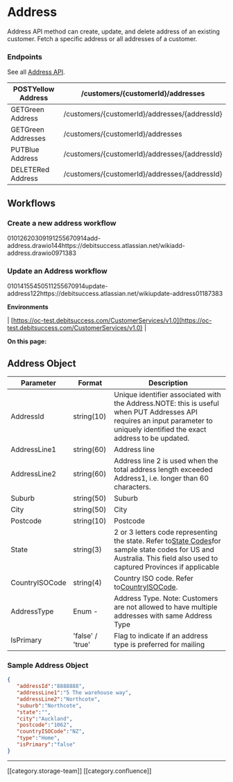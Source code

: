 # Address

Address API method can create, update, and delete address of an existing customer. Fetch a specific address or all addresses of a customer. 


### Endpoints
See all [Address API](https://oc-debitsuccess.portal.azure-api.net/docs/services/Mock/operations/5ddddcd07f477580b89057cd?&tags=Addresses).



| POSTYellow Address | /customers/{customerId}/addresses | 
|  --- |  --- | 
| GETGreen Address | /customers/{customerId}/addresses/{addressId} | 
| GETGreen  Addresses | /customers/{customerId}/addresses | 
| PUTBlue Address | /customers/{customerId}/addresses/{addressId} | 
| DELETERed Address | /customers/{customerId}/addresses/{addressId} | 


## Workflows

### Create a new address workflow
01012620309191255670914add-address.drawio144https://debitsuccess.atlassian.net/wikiadd-address.drawio0971383
### Update an Address workflow
01014155450511255670914update-address122https://debitsuccess.atlassian.net/wikiupdate-address01187383

 **Environments** 



| [https://oc-test.debitsuccess.com/CustomerServices/v1.0](https://oc-test.debitsuccess.com/CustomerServices/v1.0) | 

 **On this page:** 


## Address Object


|  **Parameter**  |  **Format**  |  **Description**  | 
|  --- |  --- |  --- | 
| AddressId | string(10) | Unique identifier associated with the Address.NOTE: this is useful when PUT Addresses API requires an input parameter to uniquely identified the exact address to be updated. | 
| AddressLine1 | string(60) | Address line | 
| AddressLine2 | string(60) | Address line 2 is used when the total address length exceeded Address1, i.e. longer than 60 characters. | 
| Suburb | string(50) | Suburb | 
| City | string(50) | City | 
| Postcode | string(10) | Postcode | 
| State | string(3) | 2 or 3 letters code representing the state. Refer to[State Codes](https://debitsuccess.atlassian.net/wiki/spaces/DDE/pages/1257414195/Reference#StateCode-(USA-and-AUS))for sample state codes for US and Australia. This field also used to captured Provinces if applicable | 
| CountryISOCode | string(4) | Country ISO code. Refer to[CountryISOCode](https://debitsuccess.atlassian.net/wiki/spaces/DDE/pages/1257414195/Reference#CountryISOCode). | 
| AddressType | Enum -  | Address Type.  Note: Customers are not allowed to have multiple addresses with same Address Type | 
| IsPrimary | 'false' / 'true' | Flag to indicate if an address type is preferred for mailing | 


### Sample Address Object

```json
{
   "addressId":"8888888",
   "addressLine1":"5 The warehouse way",
   "addressLine2":"Northcote",
   "suburb":"Northcote",
   "state":"",
   "city":"Auckland",
   "postcode":"1062",
   "countryISOCode":"NZ",
   "type":"Home",
   "isPrimary":"false"
}
```


*****

[[category.storage-team]] 
[[category.confluence]] 
